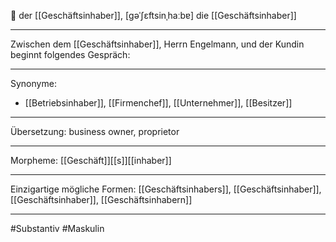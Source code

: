 🔵 der [[Geschäftsinhaber]], [ɡəˈʃɛftsinˌhaːbɐ]
die [[Geschäftsinhaber]]


---
Zwischen dem [[Geschäftsinhaber]], Herrn Engelmann, und der Kundin beginnt folgendes Gespräch:



---
Synonyme:
- [[Betriebsinhaber]], [[Firmenchef]], [[Unternehmer]], [[Besitzer]]

---
Übersetzung: business owner, proprietor

---
Morpheme:
[[Geschäft]][[s]][[inhaber]]

---
Einzigartige mögliche Formen: [[Geschäftsinhabers]], [[Geschäftsinhaber]], [[Geschäftsinhaber]], [[Geschäftsinhabern]]

---
#Substantiv #Maskulin